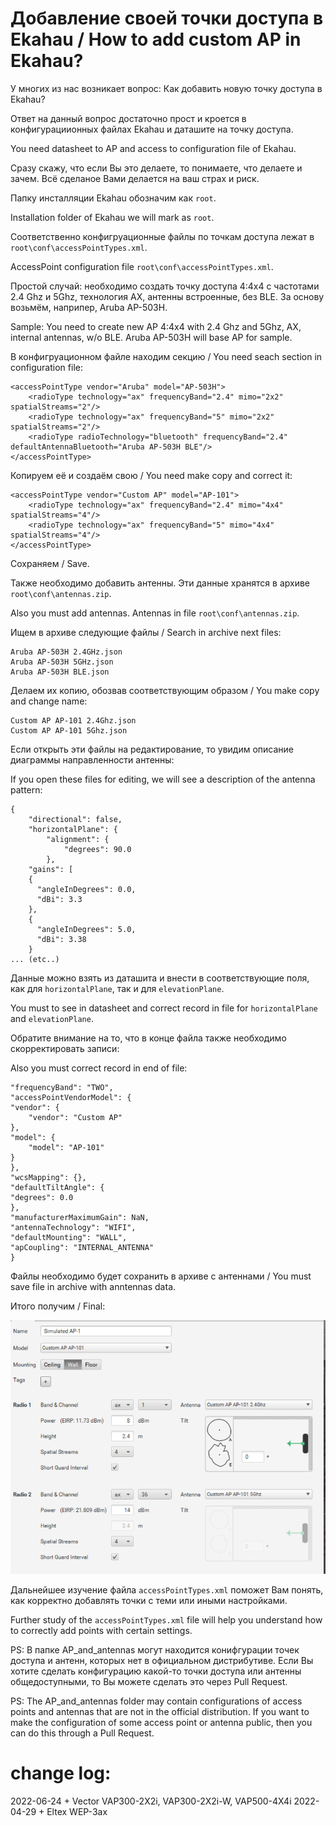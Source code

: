 # Добавление своей точки доступа в Ekahau / How to add custom AP in Ekahau?

У многих из нас возникает вопрос: Как добавить новую точку доступа в Ekahau?

Ответ на данный вопрос достаточно прост и кроется в конфигурациионных файлах Ekahau и даташите на точку доступа.

You need datasheet to AP and access to configuration file of Ekahau.

Сразу скажу, что если Вы это делаете, то понимаете, что делаете и зачем. Всё сделаное Вами делается на ваш страх и риск.

Папку инсталляции Ekahau обозначим как `root`.

Installation folder of Ekahau we will mark as `root`.

Соответственно конфигруационные файлы по точкам доступа лежат в `root\conf\accessPointTypes.xml`.

AccessPoint configuration file `root\conf\accessPointTypes.xml`.

Простой случай: необходимо создать точку доступа 4:4x4 с частотами 2.4 Ghz и 5Ghz, технология AX, антенны встроенные, без BLE. За основу возьмём, наприпер, Aruba AP-503H.

Sample: You need to create new AP 4:4x4 with 2.4 Ghz and 5Ghz, AX, internal antennas, w/o BLE. Aruba AP-503H will base AP for sample.

В конфигруационном файле находим секцию / You need seach section in configuration file:

    <accessPointType vendor="Aruba" model="AP-503H">
        <radioType technology="ax" frequencyBand="2.4" mimo="2x2" spatialStreams="2"/>
        <radioType technology="ax" frequencyBand="5" mimo="2x2" spatialStreams="2"/>
        <radioType radioTechnology="bluetooth" frequencyBand="2.4" defaultAntennaBluetooth="Aruba AP-503H BLE"/>
    </accessPointType>


Копируем её и создаём свою / You need make copy and correct it:
 
    <accessPointType vendor="Custom AP" model="AP-101">
        <radioType technology="ax" frequencyBand="2.4" mimo="4x4" spatialStreams="4"/>
        <radioType technology="ax" frequencyBand="5" mimo="4x4" spatialStreams="4"/>
    </accessPointType>

Сохраняем / Save.
  
Также необходимо добавить антенны. Эти данные хранятся в архиве `root\conf\antennas.zip`.

Also you must add antennas. Antennas in file `root\conf\antennas.zip`.

Ищем в архиве следующие файлы / Search in archive next files:

    Aruba AP-503H 2.4GHz.json
    Aruba AP-503H 5GHz.json
    Aruba AP-503H BLE.json

Делаем их копию, обозвав соответствующим образом / You make copy and change name:

    Custom AP AP-101 2.4Ghz.json
    Custom AP AP-101 5Ghz.json
  
Если открыть эти файлы на редактирование, то увидим описание диаграммы направленности антенны:

If you open these files for editing, we will see a description of the antenna pattern:

    {
        "directional": false,
        "horizontalPlane": {
            "alignment": {
                "degrees": 90.0
            },
        "gains": [
        {
          "angleInDegrees": 0.0,
          "dBi": 3.3
        },
        {
          "angleInDegrees": 5.0,
          "dBi": 3.38
        }
    ... (etc..)
  
Данные можно взять из даташита и внести в соответствующие поля, как для `horizontalPlane`, так и для `elevationPlane`.

You must to see in datasheet and correct record in file for `horizontalPlane` and `elevationPlane`.


Обратите внимание на то, что в конце файла также необходимо скорректировать записи:

Also you must correct record in end of file:

  
    "frequencyBand": "TWO",
    "accessPointVendorModel": {
    "vendor": {
        "vendor": "Custom AP"
    },
    "model": {
        "model": "AP-101"
    }
    },
    "wcsMapping": {},
    "defaultTiltAngle": {
    "degrees": 0.0
    },
    "manufacturerMaximumGain": NaN,
    "antennaTechnology": "WIFI",
    "defaultMounting": "WALL",
    "apCoupling": "INTERNAL_ANTENNA"
    }
  
Файлы необходимо будет сохранить в архиве с антеннами / You must save file in archive with anntennas data.

Итого получим / Final:

![Custom AP AP-101](./images/Custom_AP_AP-101.PNG)

Дальнейшее изучение файла `accessPointTypes.xml` поможет Вам понять, как корректно добавлять точки с теми или иными настройками.

Further study of the `accessPointTypes.xml` file will help you understand how to correctly add points with certain settings.

PS: В папке AP_and_antennas могут находится конифгурации точек доступа и антенн, которых нет в официальном дистрибутиве. Если Вы хотите сделать конфигурацию какой-то точки доступа или антенны общедоступными, то Вы можете сделать это через Pull Request.

PS: The AP_and_antennas folder may contain configurations of access points and antennas that are not in the official distribution. If you want to make the configuration of some access point or antenna public, then you can do this through a Pull Request.

# change log:
2022-06-24 + Vector VAP300-2X2i, VAP300-2X2i-W, VAP500-4X4i
2022-04-29 + Eltex WEP-3ax
